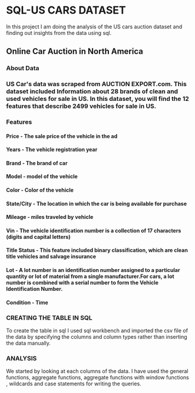 # SQL-US CARS DATASET

In this project I am doing the analysis of the US cars auction dataset and finding out insights from the data using sql.
## Online Car Auction in North America


### About Data

### US Car's data was scraped from AUCTION EXPORT.com. This dataset included Information about 28 brands of clean and used vehicles for sale in US. In this dataset, you will find the 12 features that describe 2499 vehicles for sale in US.


### Features


#### Price	-	      The sale price of the vehicle in the ad
#### Years	-       The vehicle registration year
#### Brand	- 	    The brand of car
#### Model	-       model of the vehicle
#### Color	-       Color of the vehicle
#### State/City - 	The location in which the car is being available for purchase
#### Mileage	-   	miles traveled by vehicle
#### Vin	-       	The vehicle identification number is a collection of 17 characters (digits and capital letters)
#### Title Status - This feature included binary classification, which are clean title vehicles and salvage insurance
#### Lot	-         A lot number is an identification number assigned to a particular quantity or lot of material from a single manufacturer.For cars, a lot number is combined with a serial number to form the Vehicle Identification Number.
#### Condition	-   Time



###   CREATING THE TABLE IN SQL

To create the table in sql I used sql workbench and imported the csv file of the data by specifying the columns and column types rather than inserting the data
manually.


### ANALYSIS

We started by looking at each columns of the data. I have used the general functions, aggregate functions, aggregate functions with window functions , wildcards and case statements for writing the queries.
